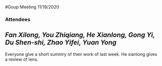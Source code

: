 #Goup Meeting 11/19/2020

### Attendees
***Fan Xilong, You Zhiqiang, He Xianlong, Gong Yi, Du Shen-shi, Zhao Yifei, Yuan Yong***
---
Everyone give a short summry of their work of last week.
He xianlong gives a review of lens. 
